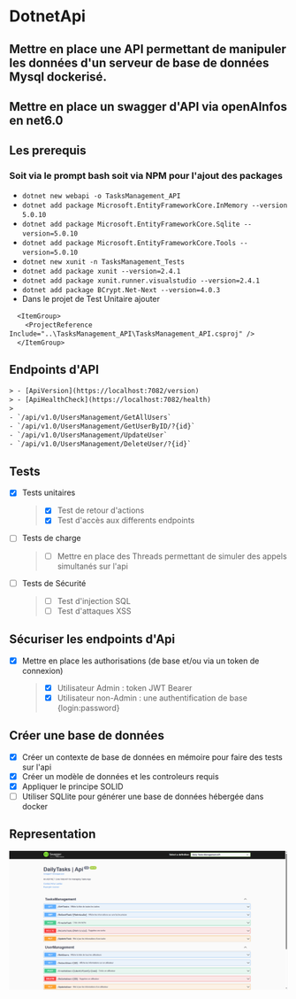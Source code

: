 # DotnetApi
Mettre en place une API permettant de manipuler les données d'un serveur de base de données Mysql dockerisé.
------------------------------------------------------------------------------------------------------------
## Mettre en place un swagger d'API via openAInfos en net6.0

## Les prerequis
### Soit via le prompt bash soit via NPM pour l'ajout des packages
- `dotnet new webapi -o TasksManagement_API`
- `dotnet add package Microsoft.EntityFrameworkCore.InMemory --version 5.0.10`
- `dotnet add package Microsoft.EntityFrameworkCore.Sqlite --version=5.0.10`
- `dotnet add package Microsoft.EntityFrameworkCore.Tools --version=5.0.10`
- `dotnet new xunit -n TasksManagement_Tests`
- `dotnet add package xunit --version=2.4.1`
- `dotnet add package xunit.runner.visualstudio --version=2.4.1`
- `dotnet add package BCrypt.Net-Next --version=4.0.3`
- Dans le projet de Test Unitaire ajouter
```
  <ItemGroup>
    <ProjectReference Include="..\TasksManagement_API\TasksManagement_API.csproj" />
  </ItemGroup>
  ``` 
## Endpoints d'API
    > - [ApiVersion](https://localhost:7082/version)
    > - [ApiHealthCheck](https://localhost:7082/health)
    >
    - `/api/v1.0/UsersManagement/GetAllUsers`
    - `/api/v1.0/UsersManagement/GetUserByID/?{id}`
    - `/api/v1.0/UsersManagement/UpdateUser`
    - `/api/v1.0/UsersManagement/DeleteUser/?{id}`

## Tests 

- [X] Tests unitaires
    > - [X] Test de retour d'actions
    > - [X] Test d'accès aux differents endpoints
    
- [ ] Tests de charge
    > - [ ] Mettre en place des Threads permettant de simuler des appels simultanés sur l'api

- [ ] Tests de Sécurité
    > - [ ] Test d'injection SQL
    > - [ ] Test d'attaques XSS

## Sécuriser les endpoints d'Api
 
- [X] Mettre en place les authorisations (de base et/ou via un token de connexion)
  >  - [X]  Utilisateur Admin : token JWT Bearer
  >  - [X]  Utilisateur non-Admin : une authentification de base {login:password}


## Créer une base de données
 
- [X] Créer un contexte de base de données en mémoire pour faire des tests sur l'api
- [X] Créer un modèle de données et les controleurs requis
- [X] Appliquer le principe SOLID 
- [ ] Utiliser SQLlite pour générer une base de données hébergée dans docker

## Representation
![](task_manager_api.png)
